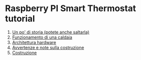 Raspberry PI Smart Thermostat tutorial
======================================

1. [Un po' di storia (potete anche saltarla)](01-history.md)
2. [Funzionamento di una caldaia](02-boiler-basics.md)
3. [Architettura hardware](03-hardware-design.md)
4. [Avvertenze e note sulla costruzione](04-disclaimer.md)
5. [Costruzione](05-assembling.md)
